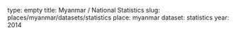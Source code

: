 type: empty
title: Myanmar / National Statistics
slug: places/myanmar/datasets/statistics
place: myanmar
dataset: statistics
year: 2014
